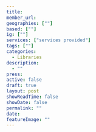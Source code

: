 ```yaml
---
title: 
member_url: 
geographies: [""]
based: [""]
ig: [""] 
services: ["services provided"] 
tags: [""]
categories:
  - Libraries
description:
  - ""
press: 
active: false
draft: true
layout: post
showReadTime: false
showDate: false
permalink: ""
date: 
featureImage: ""
---
```

